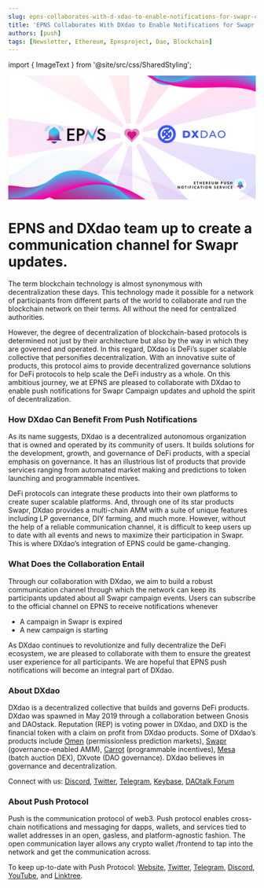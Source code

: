 ```yaml
---
slug: epns-collaborates-with-d-xdao-to-enable-notifications-for-swapr-campaign-updates
title: 'EPNS Collaborates With DXdao to Enable Notifications for Swapr Campaign Updates'
authors: [push]
tags: [Newsletter, Ethereum, Epnsproject, Dao, Blockchain]
---
```

import { ImageText } from '@site/src/css/SharedStyling';

![Cover Image of EPNS Collaborates With DXdao to Enable Notifications for Swapr Campaign Updates](./cover-image.png)

<!--customheaderpoint-->
# EPNS and DXdao team up to create a communication channel for Swapr updates.

The term blockchain technology is almost synonymous with decentralization these days. This technology made it possible for a network of participants from different parts of the world to collaborate and run the blockchain network on their terms. All without the need for centralized authorities.

<!--truncate-->

However, the degree of decentralization of blockchain-based protocols is determined not just by their architecture but also by the way in which they are governed and operated. In this regard, DXdao is DeFi’s super scalable collective that personifies decentralization. With an innovative suite of products, this protocol aims to provide decentralized governance solutions for DeFi protocols to help scale the DeFi industry as a whole. On this ambitious journey, we at EPNS are pleased to collaborate with DXdao to enable push notifications for Swapr Campaign updates and uphold the spirit of decentralization.

### How DXdao Can Benefit From Push Notifications
As its name suggests, DXdao is a decentralized autonomous organization that is owned and operated by its community of users. It builds solutions for the development, growth, and governance of DeFi products, with a special emphasis on governance. It has an illustrious list of products that provide services ranging from automated market making and predictions to token launching and programmable incentives.

DeFi protocols can integrate these products into their own platforms to create super scalable platforms. And, through one of its star products Swapr, DXdao provides a multi-chain AMM with a suite of unique features including LP governance, DIY farming, and much more. However, without the help of a reliable communication channel, it is difficult to keep users up to date with all events and news to maximize their participation in Swapr. This is where DXdao’s integration of EPNS could be game-changing.

### What Does the Collaboration Entail
Through our collaboration with DXdao, we aim to build a robust communication channel through which the network can keep its participants updated about all Swapr campaign events. Users can subscribe to the official channel on EPNS to receive notifications whenever

- A campaign in Swapr is expired
- A new campaign is starting

As DXdao continues to revolutionize and fully decentralize the DeFi ecosystem, we are pleased to collaborate with them to ensure the greatest user experience for all participants. We are hopeful that EPNS push notifications will become an integral part of DXdao.

### About DXdao
DXdao is a decentralized collective that builds and governs DeFi products. DXdao was spawned in May 2019 through a collaboration between Gnosis and DAOstack. Reputation (REP) is voting power in DXdao, and DXD is the financial token with a claim on profit from DXdao products. Some of DXdao’s products include [Omen](https://omen.eth.limo/) (permissionless prediction markets), [Swapr](https://swapr.eth.limo/) (governance-enabled AMM), [Carrot](https://carrot.eth.limo/) (programmable incentives), [Mesa](https://mesa.eth.limo/) (batch auction DEX), DXvote (DAO governance). DXdao believes in governance and decentralization.

Connect with us: [Discord](http://discord.gg/4QXEJQkvHH), [Twitter](https://twitter.com/Dxdao_), [Telegram](https://t.me/dxDAO), [Keybase](https://keybase.io/team/dx_dao), [DAOtalk Forum](https://daotalk.org/c/daos/dx-dao/15)


### About Push Protocol

Push is the communication protocol of web3. Push protocol enables cross-chain notifications and messaging for dapps, wallets, and services tied to wallet addresses in an open, gasless, and platform-agnostic fashion. The open communication layer allows any crypto wallet /frontend to tap into the network and get the communication across.

To keep up-to-date with Push Protocol: [Website](https://push.org/), [Twitter](https://twitter.com/pushprotocol), [Telegram](https://t.me/epnsproject), [Discord](https://discord.gg/pushprotocol), [YouTube](https://www.youtube.com/c/EthereumPushNotificationService), and [Linktree](https://linktr.ee/pushprotocol).


